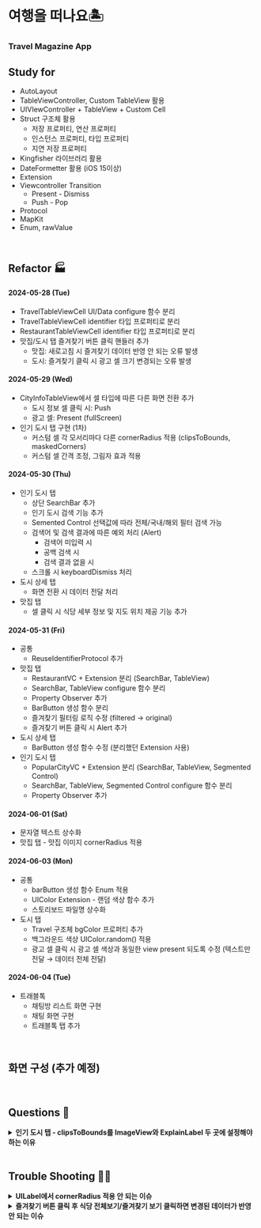 #  여행을 떠나요🏝️
### Travel Magazine App

## Study for
- AutoLayout
- TableViewController, Custom TableView 활용
- UIVIewController + TableView + Custom Cell
- Struct 구조체 활용
    - 저장 프로퍼티, 연산 프로퍼티
    - 인스턴스 프로퍼티, 타입 프로퍼티
    - 지연 저장 프로퍼티
- Kingfisher 라이브러리 활용
- DateFormetter 활용 (iOS 15이상)
- Extension
- Viewcontroller Transition
    - Present - Dismiss
    - Push - Pop
- Protocol
- MapKit
- Enum, rawValue

<br />

## Refactor 🏭
#### 2024-05-28 (Tue)
- TravelTableViewCell UI/Data configure 함수 분리
- TravelTableViewCell identifier 타입 프로퍼티로 분리
- RestaurantTableViewCell identifier 타입 프로퍼티로 분리
- 맛집/도시 탭 즐겨찾기 버튼 클릭 핸들러 추가
    - 맛집: 새로고침 시 즐겨찾기 데이터 반영 안 되는 오류 발생
    - 도시: 즐겨찾기 클릭 시 광고 셀 크기 변경되는 오류 발생

#### 2024-05-29 (Wed)
- CityInfoTableView에서 셀 타입에 따른 다른 화면 전환 추가
    - 도시 정보 셀 클릭 시: Push
    - 광고 셀: Present (fullScreen)
- 인기 도시 탭 구현 (1차)
    - 커스텀 셀 각 모서리마다 다른 cornerRadius 적용 (clipsToBounds, maskedCorners)
    - 커스텀 셀 간격 조정, 그림자 효과 적용

#### 2024-05-30 (Thu)
- 인기 도시 탭
    - 상단 SearchBar 추가
    - 인기 도시 검색 기능 추가
    - Semented Control 선택값에 따라 전체/국내/해외 필터 검색 가능
    - 검색어 및 검색 결과에 따른 예외 처리 (Alert)
        - 검색어 미입력 시
        - 공백 검색 시
        - 검색 결과 없을 시
    - 스크롤 시 keyboardDismiss 처리
- 도시 상세 탭
    - 화면 전환 시 데이터 전달 처리
- 맛집 탭
    - 셀 클릭 시 식당 세부 정보 및 지도 위치 제공 기능 추가
    
#### 2024-05-31 (Fri)
- 공통
    - ReuseIdentifierProtocol 추가
- 맛집 탭
    - RestaurantVC + Extension 분리 (SearchBar, TableView)
    - SearchBar, TableView configure 함수 분리
    - Property Observer 추가
    - BarButton 생성 함수 분리
    - 즐겨찾기 필터링 로직 수정 (filtered → original)
    - 즐겨찾기 버튼 클릭 시 Alert 추가
- 도시 상세 탭
    - BarButton 생성 함수 수정 (분리했던 Extension 사용)
- 인기 도시 탭
    - PopularCityVC + Extension 분리 (SearchBar, TableView, Segmented Control)
    - SearchBar, TableView, Segmented Control configure 함수 분리
    - Property Observer 추가

#### 2024-06-01 (Sat)
- 문자열 텍스트 상수화
- 맛집 탭 - 맛집 이미지 cornerRadius 적용

#### 2024-06-03 (Mon)
- 공통
    - barButton 생성 함수 Enum 적용
    - UIColor Extension - 랜덤 색상 함수 추가
    - 스토리보드 파일명 상수화
- 도시 탭
    - Travel 구조체 bgColor 프로퍼티 추가
    - 백그라운드 색상 UIColor.random() 적용
    - 광고 셀 클릭 시 광고 셀 색상과 동일한 view present 되도록 수정 (텍스트만 전달 → 데이터 전체 전달)

#### 2024-06-04 (Tue)
- 트래블톡
    - 채팅방 리스트 화면 구현
    - 채팅 화면 구현
    - 트래블톡 탭 추가
    
<br />

## 화면 구성 (추가 예정)


<br />

## Questions 🧐
<details>
<summary><b>인기 도시 탭 - clipsToBounds를 ImageView와 ExplainLabel 두 곳에 설정해야 하는 이유</b></summary>
<div markdown="1">
<b>문제 상황</b>
<br />
cornerRadius를 적용하고 싶은 요소들 중 최상위 요소인 ImageView에 clipsToBounds를 true로 설정했지만 ExplainLabel에는 cornerRadius가 적용되지 않는 문제 발생!
<br />
<b>해결 방법</b>
<br />
UIImageView는 clipsToBounds의 기본값이 true이고, UILabel은 false이기 때문에 UIImageView에 clipsToBounds를 true로 설정하면 텍스트 레이블에는 적용되지 않는다. 따라서 clipsToBounds의 기본값이 true인 ImageView에는 cornerRadius를 바로 적용하고, ExplainLabel에는 clipsToBounds와 cornerRadius를 함께 적용하여 해결!
<br />
<b>관련 블로그 포스팅</b>
<br />
https://velog.io/@devjunehee/UILabel%EC%97%90-CornerRadius%EA%B0%80-%EC%A0%81%EC%9A%A9%EC%9D%B4-%EC%95%88-%EB%8F%BC%EC%9A%94
</div>
</details>

<br />

## Trouble Shooting 🐦‍🔥
<details>
<summary><b>UILabel에서 cornerRadius 적용 안 되는 이슈</b></summary>
<div markdown="1">
<b>문제 상황</b>
<br />
광고 커스텀 셀에서 background와 오른쪽 상단 광고 표시 뱃지(adBadge)에 UILable.layer.cornerRadius를 적용했는데 컴파일 과정에서 오류는 없었지만 빌드 후 화면에서는 적용이 안 되는 문제점 발생!
<br />
<b>해결 방법</b>
<br />
UILable.layer.cornerRadius를 적용하기 전 UILable.clipsToBounds 속성을 true로 변경해주어 해결
<br />
clipsToBounds는 UIView에 속해있는 인스턴스 프로퍼티로 하위 View가 나의 View를 넘어선 경우, 나의 View를 넘어서 그릴 것인지를 설정하는 Bool 인스턴스. 기본값은 false. clipsToBounds를 true로 설정하면 하위 View가 View 경계에 맞게 잘려진다.
</div>
</details>

<details>
<summary><b>즐겨찾기 버튼 클릭 후 식당 전체보기/즐겨찾기 보기 클릭하면 변경된 데이터가 반영 안 되는 이슈</b></summary>
<div markdown="1">
<b>문제 상황</b>
<br />

<b>해결 방법</b>
<br />
</div>
</details>

